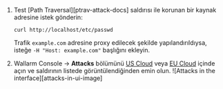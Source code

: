 1. Test [Path Traversal][ptrav-attack-docs] saldırısı ile korunan bir kaynak adresine istek gönderin:

    ```
    curl http://localhost/etc/passwd
    ```

    Trafik `example.com` adresine proxy edilecek şekilde yapılandırıldıysa, isteğe `-H "Host: example.com"` başlığını ekleyin.
2. Wallarm Console → **Attacks** bölümünü [US Cloud](https://us1.my.wallarm.com/attacks) veya [EU Cloud](https://my.wallarm.com/attacks) içinde açın ve saldırının listede görüntülendiğinden emin olun.
    ![Attacks in the interface][attacks-in-ui-image]